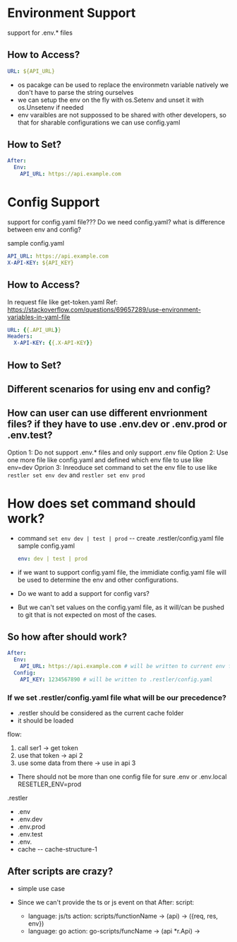 # Environment Support
support for .env.* files

## How to Access?
```yaml
URL: ${API_URL}
```
- os pacakge can be used to replace the environmetn variable natively we don't have to parse the string ourselves
- we can setup the env on the fly with os.Setenv and unset it with os.Unsetenv if needed
- env varaibles are not suppossed to be shared with other developers, so that for sharable configurations we can use config.yaml

## How to Set?
```yaml
After:
  Env:
    API_URL: https://api.example.com
```

# Config Support
support for config.yaml file???
Do we need config.yaml? what is difference between env and config?


sample config.yaml

```yaml
API_URL: https://api.example.com
X-API-KEY: ${API_KEY}

```

## How to Access?
In request file like get-token.yaml
Ref: https://stackoverflow.com/questions/69657289/use-environment-variables-in-yaml-file

```yaml
URL: {{.API_URL}}
Headers:
  X-API-KEY: {{.X-API-KEY}}
```

## How to Set?


## Different scenarios for using env and config?


## How can user can use different envrionment files? if they have to use .env.dev or .env.prod or .env.test?
Option 1: Do not support .env.* files and only support .env file
Option 2: Use one more file like config.yaml and defined which env file to use like env=dev
Oprion 3: Inreoduce set command to set the env file to use like `restler set env dev` and `restler set env prod`

# How does set command should work?
- command `set env dev | test | prod`
  -- create .restler/config.yaml file
  sample config.yaml

  ```yaml
  env: dev | test | prod
  ```
- if we want to support config.yaml file, the immidiate config.yaml file will be used to determine the env and other configurations.
- Do we want to add a support for config vars?
- But we can't set values on the config.yaml file, as it will/can be pushed to git that is not expected on most of the cases.

## So how after should work?
```yaml
After:
  Env:
    API_URL: https://api.example.com # will be written to current env file
  Config:
    API_KEY: 1234567890 # will be written to .restler/config.yaml
```

### If we set .restler/config.yaml file what will be our precedence?
- .restler should be considered as the current cache folder
- it should be loaded

flow:
1. call ser1 -> get token
2. use that token -> api 2
3. use some data from there -> use in api 3


- There should not be more than one config file for sure
.env or .env.local
RESETLER_ENV=prod

.restler
  - .env
  - .env.dev
  - .env.prod
  - .env.test
  - .env.<whatever>
  - cache
    -- cache-structure-1



## After scripts are crazy?
- simple use case

- Since we can't provide the ts or js event on that
After:
  script:
    - language: js/ts
      action: scripts/functionName  ->  (api) -> ({req, res, env})
    - language: go
      action: go-scripts/funcName -> (api *r.Api) ->
